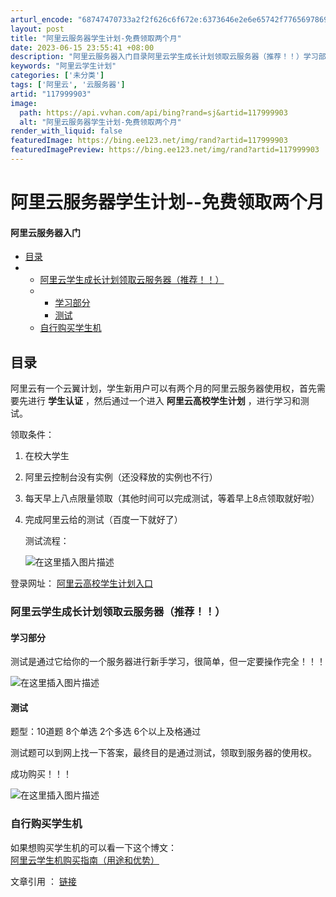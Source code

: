 ```yaml
---
arturl_encode: "68747470733a2f2f626c6f672e:6373646e2e6e65742f77656978696e5f34353739303536322f:61727469636c652f64657461696c732f313137393939393033"
layout: post
title: "阿里云服务器学生计划-免费领取两个月"
date: 2023-06-15 23:55:41 +08:00
description: "阿里云服务器入门目录阿里云学生成长计划领取云服务器（推荐！！）学习部分测试自行购买学生机前言一、pa"
keywords: "阿里云学生计划"
categories: ['未分类']
tags: ['阿里云', '云服务器']
artid: "117999903"
image:
  path: https://api.vvhan.com/api/bing?rand=sj&artid=117999903
  alt: "阿里云服务器学生计划-免费领取两个月"
render_with_liquid: false
featuredImage: https://bing.ee123.net/img/rand?artid=117999903
featuredImagePreview: https://bing.ee123.net/img/rand?artid=117999903
---
```


# 阿里云服务器学生计划--免费领取两个月

#### 阿里云服务器入门

* [目录](#_1)
* + [阿里云学生成长计划领取云服务器（推荐！！）](#_14)
  + - [学习部分](#_15)
    - [测试](#_20)
  + [自行购买学生机](#_26)

## 目录

阿里云有一个云翼计划，学生新用户可以有两个月的阿里云服务器使用权，首先需要先进行
**学生认证**
，然后通过一个进入
**阿里云高校学生计划**
，进行学习和测试。
  
领取条件：

1. 在校大学生
2. 阿里云控制台没有实例（还没释放的实例也不行）
3. 每天早上八点限量领取（其他时间可以完成测试，等着早上8点领取就好啦）
4. 完成阿里云给的测试（百度一下就好了）
     
   测试流程：
     
   ![在这里插入图片描述](https://i-blog.csdnimg.cn/blog_migrate/48acff8624c296ae01311900bb212780.png#pic_center)

登录网址：
[阿里云高校学生计划入口](https://developer.aliyun.com/adc/student/)

### 阿里云学生成长计划领取云服务器（推荐！！）

#### 学习部分

测试是通过它给你的一个服务器进行新手学习，很简单，但一定要操作完全！！！
  
![在这里插入图片描述](https://i-blog.csdnimg.cn/blog_migrate/636a91fcf7fadfa026c252c77410097c.png#pic_center)

#### 测试

题型：10道题 8个单选 2个多选 6个以上及格通过
  
测试题可以到网上找一下答案，最终目的是通过测试，领取到服务器的使用权。

成功购买！！！
  
![在这里插入图片描述](https://i-blog.csdnimg.cn/blog_migrate/3fe8cc332957083c9f64859630133fd3.png#pic_center)

### 自行购买学生机

如果想购买学生机的可以看一下这个博文：
[阿里云学生机购买指南（用途和优势）](http://tencent.yundashi168.com/548.html)
  
文章引用 ：
[链接](http://tencent.yundashi168.com/548.html)